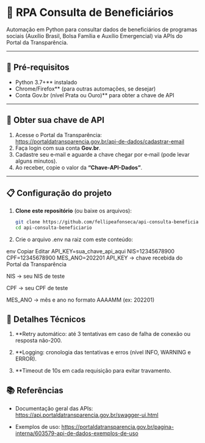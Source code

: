 # 🤖 RPA Consulta de Beneficiários

Automação em Python para consultar dados de beneficiários de programas sociais (Auxílio Brasil, Bolsa Família e Auxílio Emergencial) via APIs do Portal da Transparência.

---

## 🚀 Pré-requisitos
- Python 3.7+** instalado  
- Chrome/Firefox** (para outras automações, se desejar)  
- Conta Gov.br (nível Prata ou Ouro)** para obter a chave de API  

---

## 🔑 Obter sua chave de API

1. Acesse o Portal da Transparência:  
   https://portaldatransparencia.gov.br/api-de-dados/cadastrar-email  
2. Faça login com sua conta **Gov.br**.  
3. Cadastre seu e‑mail e aguarde a chave chegar por e‑mail (pode levar alguns minutos).  
4. Ao receber, copie o valor da **“Chave-API-Dados”**.

---

## 📋 Configuração do projeto

1. **Clone este repositório** (ou baixe os arquivos):
   ```bash
   git clone https://github.com/fellipeafonseca/api-consulta-beneficiario.git
   cd api-consulta-beneficiario

2. Crie o arquivo .env na raiz com este conteúdo:

env
Copiar
Editar
API_KEY=sua_chave_api_aqui
NIS=12345678900
CPF=12345678900
MES_ANO=202201
API_KEY → chave recebida do Portal da Transparência

NIS → seu NIS de teste

CPF → seu CPF de teste

MES_ANO → mês e ano no formato AAAAMM (ex: 202201)









## 🔧 Detalhes Técnicos
1. **Retry automático: até 3 tentativas em caso de falha de conexão ou resposta não-200.

2. **Logging: cronologia das tentativas e erros (nível INFO, WARNING e ERROR).

3. **Timeout de 10s em cada requisição para evitar travamento.


## 📚 Referências
- Documentação geral das APIs: https://api.portaldatransparencia.gov.br/swagger-ui.html

- Exemplos de uso: https://portaldatransparencia.gov.br/pagina-interna/603579-api-de-dados-exemplos-de-uso
